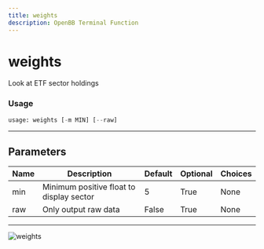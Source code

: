 ```yaml
---
title: weights
description: OpenBB Terminal Function
---
```


# weights

Look at ETF sector holdings
### Usage 
```python
usage: weights [-m MIN] [--raw]
```
---
## Parameters
| Name | Description | Default | Optional | Choices |
| ---- | ----------- | ------- | -------- | ------- |
| min | Minimum positive float to display sector | 5 | True | None |
| raw | Only output raw data | False | True | None |
---
![weights](https://user-images.githubusercontent.com/46355364/154034921-2195b3c0-d251-4ec2-8fc0-87605115bee0.png)

